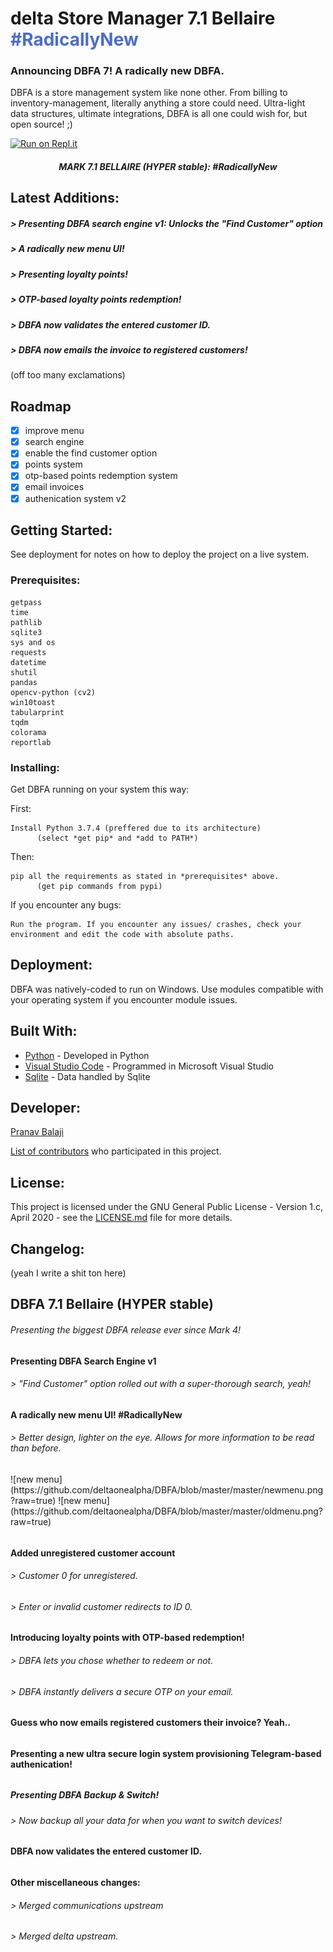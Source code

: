 # delta Store Manager 7.1 Bellaire <span style="color: #496dd0">#RadicallyNew</span>

### Announcing DBFA 7! A radically new DBFA.
  
   
DBFA is a store management system like none other. From billing to inventory-management, literally anything a store could need. Ultra-light data structures, ultimate integrations, DBFA is all one could wish for, but open source! ;)

[![Run on Repl.it](https://repl.it/badge/github/deltaonealpha/DBFA)](https://repl.it/github/deltaonealpha/DBFA)

<h5 align="center">MARK 7.1 BELLAIRE (HYPER stable): #RadicallyNew </h5>

## Latest Additions:
<h5>> Presenting DBFA search engine v1: Unlocks the "Find Customer" option</h5>
<h5>> A radically new menu UI!</h5>
<h5>> Presenting loyalty points!</h5>
<h5>> OTP-based loyalty points redemption!</h5>
<h5>> DBFA now validates the entered customer ID.</h5>
<h5>> DBFA now emails the invoice to registered customers!</h5>
(off too many exclamations)


## Roadmap
- [X] improve menu
- [X] search engine
- [X] enable the find customer option
- [X] points system
- [X] otp-based points redemption system
- [X] email invoices
- [x] authenication system v2 

## Getting Started:

See deployment for notes on how to deploy the project on a live system.

### Prerequisites:

```
getpass
time
pathlib
sqlite3
sys and os
requests
datetime
shutil
pandas
opencv-python (cv2)
win10toast
tabularprint
tqdm
colorama
reportlab
```

### Installing:

Get DBFA running on your system this way:

First:
```
Install Python 3.7.4 (preffered due to its architecture)
      (select *get pip* and *add to PATH*)
```

Then:
```
pip all the requirements as stated in *prerequisites* above.
      (get pip commands from pypi)
```

If you encounter any bugs:
```
Run the program. If you encounter any issues/ crashes, check your environment and edit the code with absolute paths.
```

## Deployment:

DBFA was natively-coded to run on Windows. Use modules compatible with your operating system if you encounter module issues.


## Built With:

* [Python](https://www.python.org/) - Developed in Python
* [Visual Studio Code](https://code.visualstudio.com/) - Programmed in Microsoft Visual Studio
* [Sqlite](https://www.sqlite.org/index.html) - Data handled by Sqlite


## Developer:

<p><a href="https://t.me/DeltaOneAlpha">Pranav Balaji</p>

List of [contributors](https://github.com/deltaonealpha/DBFA/contributors) who participated in this project.

## License:

This project is licensed under the GNU General Public License - Version 1.c, April 2020 - see the [LICENSE.md](LICENSE.md) file for more details.

## Changelog:
(yeah I write a shit ton here)


<h2>DBFA 7.1 Bellaire (HYPER stable)</h2>
<h6>Presenting the biggest DBFA release ever since Mark 4!</h6>
<h6>    </h6>
<h4>Presenting DBFA Search Engine v1</h4>
<h6>    > "Find Customer" option rolled out with a super-thorough search, yeah!</h6>
<h6>    </h6>
<h4>A radically new menu UI! #RadicallyNew</h4>
<h6>    > Better design, lighter on the eye. Allows for more information to be read than before.</h6>
<h6>    </h6>
![new menu](https://github.com/deltaonealpha/DBFA/blob/master/master/newmenu.png?raw=true)
![new menu](https://github.com/deltaonealpha/DBFA/blob/master/master/oldmenu.png?raw=true)
<h6>    </h6>
<h4>Added unregistered customer account</h4>
<h6>    > Customer 0 for unregistered.</h6>
<h6>    > Enter or invalid customer redirects to ID 0.</h6>
<h6>    </h6>
<h4>Introducing loyalty points with OTP-based redemption!</h4>
<h6>    > DBFA lets you chose whether to redeem or not.</h6>
<h6>    > DBFA instantly delivers a secure OTP on your email.</h6>
<h6>    </h6>
<h4>Guess who now emails registered customers their invoice? Yeah..</h4>
<h6>    </h6>
<h4>Presenting a new ultra secure login system provisioning Telegram-based authenication!</h4>
<h6>    </h6><h5>Presenting DBFA Backup & Switch!</h4>
<h6>    > Now backup all your data for when you want to switch devices!</h6>
<h6>    </h6>
<h4>DBFA now validates the entered customer ID.</h4>
<h6>    </h6>
<h4>Other miscellaneous changes: </h4>
<h6>    > Merged communications upstream </h6>
<h6>    > Merged delta upstream.</h6>
<h4> </h4>

